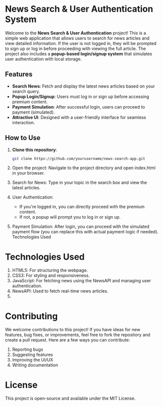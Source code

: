 # News Search & User Authentication System

Welcome to the **News Search & User Authentication** project! This is a simple web application that allows users to search for news articles and view detailed information. If the user is not logged in, they will be prompted to sign up or log in before proceeding with viewing the full article. The project also includes a **popup-based login/signup system** that simulates user authentication with local storage.

## Features

- **Search News**: Fetch and display the latest news articles based on your search query.
- **Popup Login/Signup**: Users must log in or sign up before accessing premium content.
- **Payment Simulation**: After successful login, users can proceed to payment (simulated).
- **Attractive UI**: Designed with a user-friendly interface for seamless interaction.

## How to Use

1. **Clone this repository**:
   ```bash
   git clone https://github.com/yourusername/news-search-app.git
2. Open the project: Navigate to the project directory and open index.html in your browser.

3. Search for News: Type in your topic in the search box and view the latest articles.

4. User Authentication:

      - If you're logged in, you can directly proceed with the premium content.
      - If not, a popup will prompt you to log in or sign up.
5. Payment Simulation: After login, you can proceed with the simulated payment flow (you can replace this with actual payment logic if needed).
   Technologies Used
   
# Technologies Used
1. HTML5: For structuring the webpage.
2. CSS3: For styling and responsiveness.
3. JavaScript: For fetching news using the NewsAPI and managing user authentication.
4. NewsAPI: Used to fetch real-time news articles.
5. 
# Contributing
We welcome contributions to this project! If you have ideas for new features, bug fixes, or improvements, feel free to fork the repository and create a pull request.
Here are a few ways you can contribute:
1. Reporting bugs
2. Suggesting features
3. Improving the UI/UX
4. Writing documentation

# License
This project is open-source and available under the MIT License.
